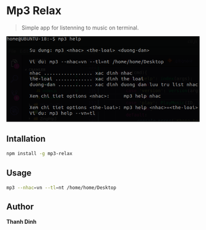 # Mp3 Relax
> Simple app for listenning to music on terminal.

![](./images/menu.png)

## Intallation

```sh
npm install -g mp3-relax
```
## Usage

```sh
mp3 --nhac=vn --tl=nt /home/home/Desktop
```
## Author
**Thanh Dinh**